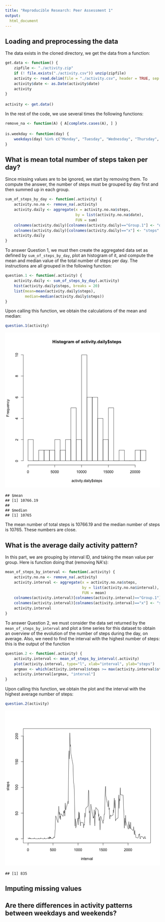 ```yaml
---
title: "Reproducible Research: Peer Assessment 1"
output: 
  html_document
---
```



## Loading and preprocessing the data

The data exists in the cloned directory, we get the data from a function:


```r
get.data <- function() {
    zipfile <- "./activity.zip"
    if (! file.exists("./activity.csv")) unzip(zipfile)
    activity <- read.delim(file = "./activity.csv", header = TRUE, sep = ",")
    activity$date <- as.Date(activity$date)
    activity
}

activity <- get.data()
```

In the rest of the code, we use several times the following functions:


```r
remove_na <- function(A) { A[complete.cases(A), ] }

is.weekday <- function(day) {
    weekdays(day) %in% c("Monday", "Tuesday", "Wednesday", "Thursday", "Friday")
}
```




## What is mean total number of steps taken per day?

Since missing values are to be ignored, we start by removing them.
To compute the answer, the number of steps must be grouped by day first and then summed up in each group.


```r
sum_of_steps_by_day <- function(.activity) {
    activity.no.na <- remove_na(.activity)
    activity.daily <- aggregate(x = activity.no.na$steps,
                                by = list(activity.no.na$date),
                                FUN = sum)
    colnames(activity.daily)[colnames(activity.daily)=="Group.1"] <- "date"
    colnames(activity.daily)[colnames(activity.daily)=="x"] <- "steps"
    activity.daily
}
```

To answer Question 1, we must then create the aggregated data set as defined by `sum_of_steps_by_day`,
plot an histogram of it, and compute the mean and median value of the total number of steps per day.
The instructions are all grouped in the following function:


```r
question.1 <- function(.activity) {
    activity.daily <- sum_of_steps_by_day(.activity)
    hist(activity.daily$steps, breaks = 20)
    list(mean=mean(activity.daily$steps),
         median=median(activity.daily$steps))
}
```

Upon calling this function, we obtain the calculations of the mean and median:


```r
question.1(activity)
```

![plot of chunk unnamed-chunk-5](figure/unnamed-chunk-5-1.png)

```
## $mean
## [1] 10766.19
## 
## $median
## [1] 10765
```

The mean number of total steps is 10766.19 and the median number of steps is 10765. These numbers are close.


## What is the average daily activity pattern?

In this part, we are grouping by interval ID, and taking the mean value per group.
Here is function doing that (removing NA's):


```r
mean_of_steps_by_interval <- function(.activity) {
    activity.no.na <- remove_na(.activity)
    activity.interval <- aggregate(x = activity.no.na$steps,
                                   by = list(activity.no.na$interval),
                                   FUN = mean)
    colnames(activity.interval)[colnames(activity.interval)=="Group.1"] <- "interval"
    colnames(activity.interval)[colnames(activity.interval)=="x"] <- "steps"
    activity.interval
}
```

To answer Question 2, we must consider the data set returned by the `mean_of_steps_by_interval`
and plot a time series for this dataset to obtain an overview of the evolution of the number of steps
during the day, on average. Also, we need to find the interval with the highest number of steps:
this is the output of the function


```r
question.2 <- function(.activity) {
    activity.interval <- mean_of_steps_by_interval(.activity)
    plot(activity.interval, type="l", xlab="interval", ylab="steps")
    argmax <- which(activity.interval$steps >= max(activity.interval$steps))
    activity.interval[argmax, "interval"]
}
```

Upon calling this function, we obtain the plot
and the interval with the highest average number of steps:


```r
question.2(activity) 
```

![plot of chunk unnamed-chunk-8](figure/unnamed-chunk-8-1.png)

```
## [1] 835
```


## Imputing missing values



## Are there differences in activity patterns between weekdays and weekends?
